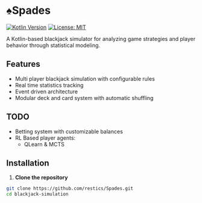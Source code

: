 # ♠️Spades 

[![Kotlin Version](https://img.shields.io/badge/Kotlin-2.0.20-blue.svg)](https://kotlinlang.org)
[![License: MIT](https://img.shields.io/badge/License-MIT-yellow.svg)](https://opensource.org/licenses/MIT)

A Kotlin-based blackjack simulator for analyzing game strategies and player behavior through statistical modeling.

## Features

- Multi player blackjack simulation with configurable rules
- Real time statistics tracking 
- Event driven architecture
- Modular deck and card system with automatic shuffling

## TODO
- Betting system with customizable balances
- RL Based player agents:
  - QLearn & MCTS

 
## Installation

1. **Clone the repository**
```bash
git clone https://github.com/restics/Spades.git
cd blackjack-simulation
